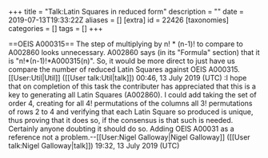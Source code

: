 +++
title = "Talk:Latin Squares in reduced form"
description = ""
date = 2019-07-13T19:33:22Z
aliases = []
[extra]
id = 22426
[taxonomies]
categories = []
tags = []
+++

==OEIS A000315==
The step of multiplying by n! * (n-1)! to compare to A002860 looks unnecessary.
A002860 says (in its "Formula" section) that it is "n!*(n-1)!*A000315(n)".
So, it would be more direct to just have us compare the number of reduced Latin Squares against OEIS A000315.
[[User:Util|Util]] ([[User talk:Util|talk]]) 00:46, 13 July 2019 (UTC)
:I hope that on completion of this task the contributer has appreciated that this is a key to generating all Latin Squares (A002860). I could add taking the set of order 4, creating for all 4! permutations of the columns all 3! permutations of rows 2 to 4 and verifying that each Latin Square so produced is unique, thus proving that it does so, if the consensus is that such is needed. Certainly anyone doubting it should do so. Adding OEIS A00031 as a reference not a problem.--[[User:Nigel Galloway|Nigel Galloway]] ([[User talk:Nigel Galloway|talk]]) 19:32, 13 July 2019 (UTC)
